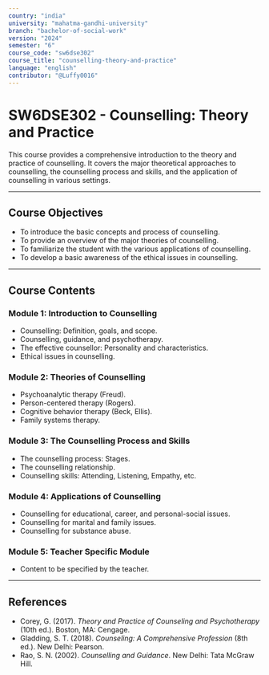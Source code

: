 ```yaml
---
country: "india"
university: "mahatma-gandhi-university"
branch: "bachelor-of-social-work"
version: "2024"
semester: "6"
course_code: "sw6dse302"
course_title: "counselling-theory-and-practice"
language: "english"
contributor: "@Luffy0016"
---
```

# SW6DSE302 - Counselling: Theory and Practice

This course provides a comprehensive introduction to the theory and practice of counselling. It covers the major theoretical approaches to counselling, the counselling process and skills, and the application of counselling in various settings.

---
## Course Objectives

* To introduce the basic concepts and process of counselling.
* To provide an overview of the major theories of counselling.
* To familiarize the student with the various applications of counselling.
* To develop a basic awareness of the ethical issues in counselling.

---
## Course Contents

### Module 1: Introduction to Counselling
* Counselling: Definition, goals, and scope.
* Counselling, guidance, and psychotherapy.
* The effective counsellor: Personality and characteristics.
* Ethical issues in counselling.

### Module 2: Theories of Counselling
* Psychoanalytic therapy (Freud).
* Person-centered therapy (Rogers).
* Cognitive behavior therapy (Beck, Ellis).
* Family systems therapy.

### Module 3: The Counselling Process and Skills
* The counselling process: Stages.
* The counselling relationship.
* Counselling skills: Attending, Listening, Empathy, etc.

### Module 4: Applications of Counselling
* Counselling for educational, career, and personal-social issues.
* Counselling for marital and family issues.
* Counselling for substance abuse.

### Module 5: Teacher Specific Module
* Content to be specified by the teacher.

---
## References
* Corey, G. (2017). *Theory and Practice of Counseling and Psychotherapy* (10th ed.). Boston, MA: Cengage.
* Gladding, S. T. (2018). *Counseling: A Comprehensive Profession* (8th ed.). New Delhi: Pearson.
* Rao, S. N. (2002). *Counselling and Guidance*. New Delhi: Tata McGraw Hill.